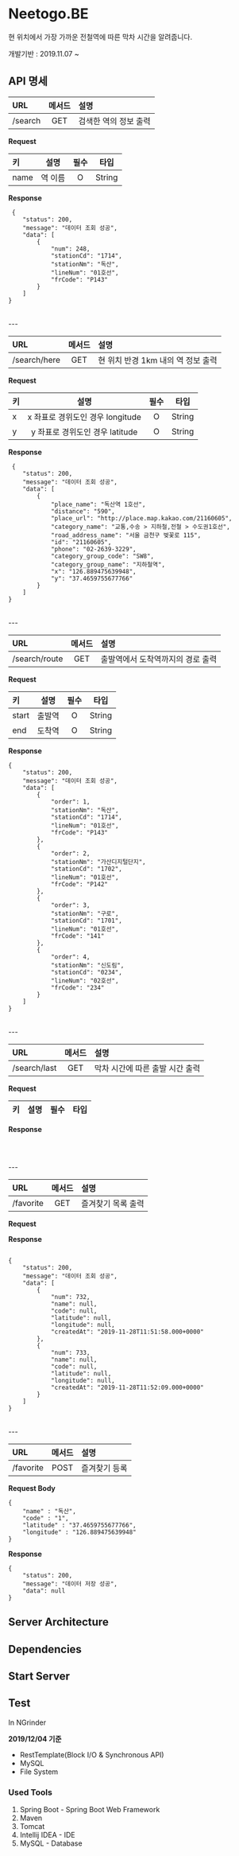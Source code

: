 # Neetogo.BE

현 위치에서 가장 가까운 전철역에 따른 막차 시간을 알려줍니다. 

 
 

개발기반 : 2019.11.07 ~

## API 명세
| URL | 메서드 | 설명 |
|:---|:---:|:---|
|/search|GET|검색한 역의 정보 출력|

**Request**

| 키 | 설명 | 필수 | 타입 | 
|:---|:---:|:---:|:---:|
|name|역 이름|O|String|

**Response**
<pre><code> {
    "status": 200,
    "message": "데이터 조회 성공",
    "data": [
        {
            "num": 248,
            "stationCd": "1714",
            "stationNm": "독산",
            "lineNum": "01호선",
            "frCode": "P143"
        }
    ]
}
</code></pre>

<br>
---
<br>

| URL | 메서드 | 설명 |
|:---|:---:|:---|
|/search/here|GET|현 위치 반경 1km 내의 역 정보 출력|


**Request**

| 키 | 설명 | 필수 | 타입 | 
|:---|:---:|:---:|:---:|
|x|x 좌표로 경위도인 경우 longitude|O|String|
|y|y 좌표로 경위도인 경우 latitude|O|String|

**Response**
<pre><code> {
    "status": 200,
    "message": "데이터 조회 성공",
    "data": [
        {
            "place_name": "독산역 1호선",
            "distance": "590",
            "place_url": "http://place.map.kakao.com/21160605",
            "category_name": "교통,수송 > 지하철,전철 > 수도권1호선",
            "road_address_name": "서울 금천구 벚꽃로 115",
            "id": "21160605",
            "phone": "02-2639-3229",
            "category_group_code": "SW8",
            "category_group_name": "지하철역",
            "x": "126.889475639948",
            "y": "37.4659755677766"
        }
    ]
}
</code></pre>

<br>
---
<br>


| URL | 메서드 | 설명 |
|:---|:---:|:---|
|/search/route|GET|출발역에서 도착역까지의 경로 출력|


**Request**

| 키 | 설명 | 필수 | 타입 | 
|:---|:---:|:---:|:---:|
|start|출발역|O|String|
|end|도착역|O|String|

**Response**
<pre><code>{
    "status": 200,
    "message": "데이터 조회 성공",
    "data": [
        {
            "order": 1,
            "stationNm": "독산",
            "stationCd": "1714",
            "lineNum": "01호선",
            "frCode": "P143"
        },
        {
            "order": 2,
            "stationNm": "가산디지털단지",
            "stationCd": "1702",
            "lineNum": "01호선",
            "frCode": "P142"
        },
        {
            "order": 3,
            "stationNm": "구로",
            "stationCd": "1701",
            "lineNum": "01호선",
            "frCode": "141"
        },
        {
            "order": 4,
            "stationNm": "신도림",
            "stationCd": "0234",
            "lineNum": "02호선",
            "frCode": "234"
        }
    ]
}
</code></pre>

<br>
---
<br>


| URL | 메서드 | 설명 |
|:---|:---:|:---|
|/search/last|GET|막차 시간에 따른 출발 시간 출력|


**Request**

| 키 | 설명 | 필수 | 타입 | 
|:---|:---:|:---:|:---:|

**Response**
<pre><code>
</code></pre>

<br>
---
<br>


| URL | 메서드 | 설명 |
|:---|:---:|:---|
|/favorite|GET|즐겨찾기 목록 출력|


**Request**

**Response**
<pre><code>
{
    "status": 200,
    "message": "데이터 조회 성공",
    "data": [
        {
            "num": 732,
            "name": null,
            "code": null,
            "latitude": null,
            "longitude": null,
            "createdAt": "2019-11-28T11:51:58.000+0000"
        },
        {
            "num": 733,
            "name": null,
            "code": null,
            "latitude": null,
            "longitude": null,
            "createdAt": "2019-11-28T11:52:09.000+0000"
        }
    ]
}
</code></pre>

<br>
---
<br>



| URL | 메서드 | 설명 |
|:---|:---:|:---|
|/favorite|POST|즐겨찾기 등록|


**Request Body**

<pre><code>{
    "name" : "독산", 
    "code" : "1",
    "latitude" : "37.4659755677766",
    "longitude" : "126.889475639948"
}
</code></pre>

**Response**
<pre><code>{
    "status": 200,
    "message": "데이터 저장 성공",
    "data": null
}
</code></pre>


 
## Server Architecture

## Dependencies

## Start Server

## Test 

In NGrinder 

**2019/12/04 기준** 

* RestTemplate(Block I/O & Synchronous API)
* MySQL
* File System 



### Used Tools
1. Spring Boot - Spring Boot Web Framework
2. Maven
3. Tomcat
4. Intellij IDEA - IDE
5. MySQL - Database

